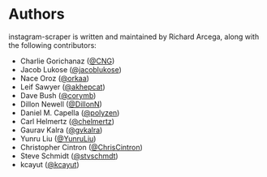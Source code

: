 Authors
=======

instagram-scraper is written and maintained by Richard Arcega, along with the following contributors:

- Charlie Gorichanaz ([@CNG](https://github.com/CNG))
- Jacob Lukose ([@jacoblukose](https://github.com/jacoblukose))
- Nace Oroz ([@orkaa](https://github.com/orkaa))
- Leif Sawyer ([@akhepcat](https://github.com/akhepcat))
- Dave Bush ([@corymb](https://github.com/corymb))
- Dillon Newell ([@DillonN](https://github.com/DillonN))
- Daniel M. Capella ([@polyzen](https://github.com/polyzen))
- Carl Helmertz ([@chelmertz](https://github.com/chelmertz))
- Gaurav Kalra ([@gvkalra](https://github.com/gvkalra))
- Yunru Liu ([@YunruLiu](https://github.com/YunruLiu))
- Christopher Cintron ([@ChrisCintron](https://github.com/ChrisCintron))
- Steve Schmidt ([@stvschmdt](https://github.com/stvschmdt))
- kcayut ([@kcayut](https://github.com/kcayut))
